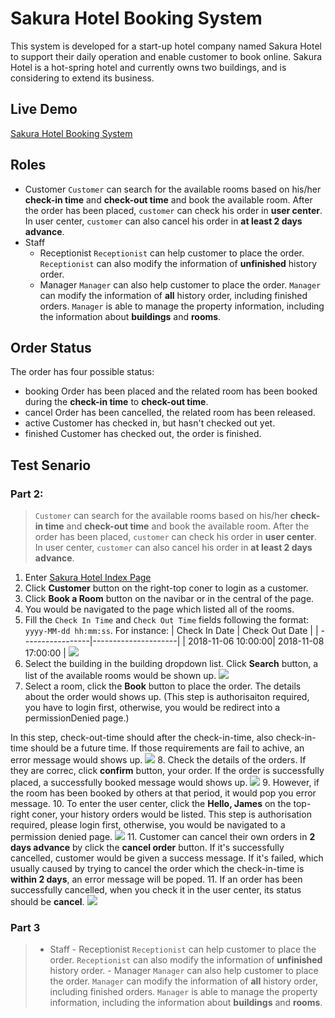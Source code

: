 # Sakura Hotel Booking System 
This system is developed for a start-up hotel company named Sakura Hotel to support their daily operation and enable customer to book online. Sakura Hotel is a hot-spring hotel and currently owns two buildings, and is considering to extend its business. 

## Live Demo
[Sakura Hotel Booking System](https://www.yaleyoo.com/Sakura/)

## Roles
- Customer
	`Customer` can search for the available rooms based on his/her **check-in time** and **check-out time** and book the available room. After the order has been placed, `customer` can check his order in **user center**. In user center, `customer` can also cancel his order in **at least 2 days advance**.
- Staff
	- Receptionist
		`Receptionist` can help customer to place the order. `Receptionist` can also modify the information of **unfinished** history order.
	- Manager
		`Manager` can also help customer to place the order. `Manager` can modify the information of **all** history order, including finished orders. `Manager` is able to manage the property information, including the information about **buildings** and **rooms**.

## Order Status
The order has four possible status:
- booking 
Order has been placed and the related room has been booked during the **check-in time** to **check-out time**.
- cancel
Order has been cancelled, the related room has been released.
- active
Customer has checked in, but hasn't checked out yet.
- finished
Customer has checked out, the order is finished.

## Test Senario
### Part 2:
> `Customer` can search for the available rooms based on his/her **check-in time** and **check-out time** and book the available room. After the order has been placed, `customer` can check his order in **user center**. In user center, `customer` can also cancel his order in **at least 2 days advance**.

1. Enter [Sakura Hotel Index Page](https://www.yaleyoo.com/Sakura)
2. Click **Customer** button on the right-top coner to login as a customer.
3. Click **Book a Room** button on the navibar or in the central of the page.
4. You would be navigated to the page which listed all of the rooms.
5. Fill the `Check In Time` and `Check Out Time` fields following the format:
	`yyyy-MM-dd hh:mm:ss`. For instance:
	| Check In Date | Check Out Date | 
	| -----------------|---------------------| 
	| 2018-11-06 10:00:00| 2018-11-08 17:00:00 |
![](https://s1.ax1x.com/2018/10/06/i8IRPA.png)
6. Select the building in the building dropdown list. Click **Search** button, a list of the available rooms would be shown up.
![](https://s1.ax1x.com/2018/10/06/i8IW8I.png)
7. Select a room, click the **Book** button to place the order. The details about the order would shows up. (This step is authorisaiton required, you have to login first, otherwise, you would be redirect into a permissionDenied page.)

In this step, check-out-time should after the check-in-time, also check-in-time should be a future time. If those requirements are fail to achive, an error message would shows up.
![](https://s1.ax1x.com/2018/10/06/i8I5Kf.png)
8. Check the details of the orders. If they are correc, click **confirm** button, your order. If the order is successfully placed, a successfully booked message would shows up.
![](https://s1.ax1x.com/2018/10/06/i8IIr8.png)
9. However, if the room has been booked by others at that period, it would pop you error message.
10. To enter the user center, click the **Hello, James** on the top-right coner, your history orders would be listed. This step is authorisation required, please login first, otherwise, you would be navigated to a permission denied page.
![](https://s1.ax1x.com/2018/10/06/i8IOGn.png)
 11. Customer can cancel their own orders in **2 days advance** by click the **cancel order** button. If it's successfully cancelled, customer would be given a success message. If it's failed, which usually caused by trying to cancel the order which the check-in-time is **within 2 days**, an error message will be poped.
11. If an order has been successfully cancelled, when you check it in the user center, its status should be **cancel**.
![](https://s1.ax1x.com/2018/10/06/i8oAR1.png)

### Part 3
> - Staff
	- Receptionist
		`Receptionist` can help customer to place the order. `Receptionist` can also modify the information of **unfinished** history order.
	- Manager
		`Manager` can also help customer to place the order. `Manager` can modify the information of **all** history order, including finished orders. `Manager` is able to manage the property information, including the information about **buildings** and **rooms**.

